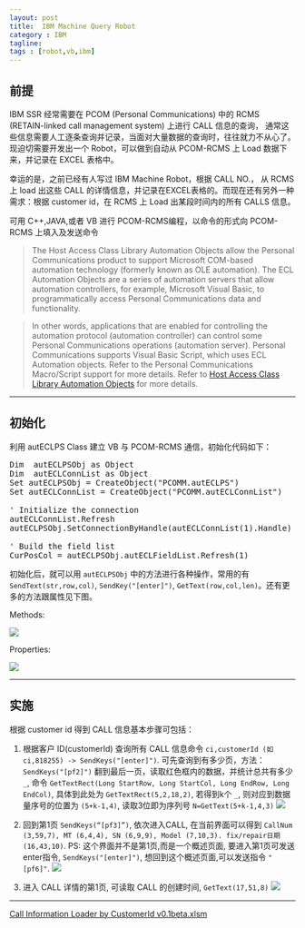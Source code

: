 ```yaml
---
layout: post
title:  IBM Machine Query Robot
category : IBM
tagline: 
tags : [robot,vb,ibm]
---
```


## 前提

IBM SSR 经常需要在 PCOM (Personal Communications) 中的 RCMS (RETAIN-linked call management system) 上进行 CALL 信息的查询，	通常这些信息需要人工逐条查询并记录，当面对大量数据的查询时，往往就力不从心了。现迫切需要开发出一个 Robot，可以做到自动从 PCOM-RCMS 上 Load 数据下来，并记录在 EXCEL 表格中。

幸运的是，之前已经有人写过 IBM Machine Robot，根据 CALL NO.， 从 RCMS 上 load 出这些 CALL 的详情信息，并记录在EXCEL表格的。而现在还有另外一种需求：根据 customer id，在 RCMS 上 Load 出某段时间内的所有 CALLS 信息。

可用 C++,JAVA,或者 VB 进行 PCOM-RCMS编程，以命令的形式向 PCOM-RCMS 上填入及发送命令
> The Host Access Class Library Automation Objects allow the Personal Communications product to support Microsoft COM-based automation technology (formerly known as OLE automation). The ECL Automation Objects are a series of automation servers that allow automation controllers, for example, Microsoft Visual Basic, to programmatically access Personal Communications data and functionality.

> In other words, applications that are enabled for controlling the automation protocol (automation controller) can control some Personal Communications operations (automation server). Personal Communications supports Visual Basic Script, which uses ECL Automation objects. Refer to the Personal Communications Macro/Script support for more details. 
Refer to [Host Access Class Library Automation Objects](http://publib.boulder.ibm.com/infocenter/pcomhelp/v5r9/index.jsp?topic=/com.ibm.pcomm.doc/books/html/host_access08.htm) for more details.

---

## 初始化

利用 autECLPS Class 建立 VB 与 PCOM-RCMS 通信，初始化代码如下：

<pre class="prettyprint">
Dim  autECLPSObj as Object
Dim  autECLConnList as Object
Set autECLPSObj = CreateObject("PCOMM.autECLPS")
Set autECLConnList = CreateObject("PCOMM.autECLConnList")
 
' Initialize the connection
autECLConnList.Refresh
autECLPSObj.SetConnectionByHandle(autECLConnList(1).Handle)
 
' Build the field list
CurPosCol = autECLPSObj.autECLFieldList.Refresh(1)
</pre>

初始化后，就可以用 `autECLPSObj` 中的方法进行各种操作，常用的有 `SendText(str,row,col)`, `SendKey("[enter]")`, `GetText(row,col,len)`。还有更多的方法跟属性见下图。

Methods:

![][autECLPSMethods]

Properties:

![][Properties]

---

## 实施

根据 customer id 得到 CALL 信息基本步骤可包括：

1. 根据客户 ID(customerId) 查询所有 CALL 信息命令 `ci,customerId (如 ci,818255) -> SendKeys("[enter]")`. 可先查询到有多少页，方法： `SendKeys("[pf2]")` 翻到最后一页，读取红色框内的数据，并统计总共有多少 `_`, 命令 `GetTextRect(Long StartRow, Long StartCol, Long EndRow, Long EndCol)`, 具体到此处为 `GetTextRect(5,2,18,2)`, 若得到k个 `_`, 则对应到数据量序号的位置为 `(5+k-1,4)`, 读取3位即为序列号 `N=GetText(5+k-1,4,3)`
![][fig1]


2. 回到第1页 `SendKeys(“[pf3]”)`, 依次进入CALL, 在当前界面可以得到 
 `CallNum (3,59,7), MT (6,4,4), SN (6,9,9), Model (7,10,3). fix/repair日期 (16,43,10)`. PS: 这个界面并不是第1页,而是一个概述页面, 要进入第1页可发送enter指令, `SendKeys("[enter]")`, 想回到这个概述页面,可以发送指令 `"[pf6]"`.
![][fig2]


3. 进入 CALL 详情的第1页, 可读取 CALL 的创建时间, `GetText(17,51,8)`
![][fig3]


[fig1]: http://lxiongh.qiniudn.com/blog/2014-8-15/fig1.png-mark
[fig2]: http://lxiongh.qiniudn.com/blog/2014-8-15/fig2.png-mark
[fig3]: http://lxiongh.qiniudn.com/blog/2014-8-15/fig3.png-mark
[autECLPSMethods]: http://lxiongh.qiniudn.com/blog/2014-8-15/autECLPSMethods.png-mark
[Properties]: http://lxiongh.qiniudn.com/blog/2014-8-15/Properties.png-mark


<script src="https://google-code-prettify.googlecode.com/svn/loader/run_prettify.js"></script>

---

[Call Information Loader by CustomerId v0.1beta.xlsm](http://lxiongh.qiniudn.com/blog/2014-8-15/Call_Information_Loader_by_CustomerId_v0.1beta.xlsm)

